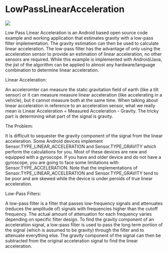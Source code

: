LowPassLinearAcceleration
=========================

![](http://www.kircherelectronics.com/bundles/keweb/css/images/low_pass_linear_acceleration_phone_graphic.png?raw=true)

Low Pass Linear Acceleration is an Android based open source code example and working application that estimates gravity with a low-pass filter implementation. The gravity estimation can then be used to calculate linear acceleration. The low-pass filter has the advantage of only using the acceleration sensor to provide an estimation of linear acceleration, no other sensors are required. While this example is implemented with Android/Java, the jist of the algorithm can be applied to almost any hardware/language combination to determine linear acceleration.

Linear Acceleration:

An acceleromter can measure the static gravitation field of earth (like a tilt sensor) or it can measure measure linear acceleration (like accelerating in a vehicle), but it cannot measure both at the same time. When talking about linear acceleration in reference to an acceleration sensor, what we really mean is Linear Acceleration = Measured Acceleration - Gravity. The tricky part is determining what part of the signal is gravity.

The Problem:

It is difficult to sequester the gravity component of the signal from the linear acceleration. Some Android devices implement Sensor.TYPE_LINEAR_ACCELERATION and Sensor.TYPE_GRAVITY which perform the calculations for you. Most of these devices are new and equipped with a gyroscope. If you have and older device and do not have a gyroscope, you are going to face some limitations with Sensor.TYPE_ACCELERATION. Note that the implementations of Sensor.TYPE_LINEAR_ACCELERATION and Sensor.TYPE_GRAVITY tend to be poor and are skewed while the device is under peroids of true linear acceleration.

Low-Pass Filters: 

A low-pass filter is a filter that passes low-frequency signals and attenuates (reduces the amplitude of) signals with frequencies higher than the cutoff frequency. The actual amount of attenuation for each frequency varies depending on specific filter design. To find the gravity component of an acceleration signal, a low-pass filter is used to pass the long term portion of the signal (which is assumed to be gravity) through the filter and to attenuate everything else. The gravity component of the signal can then be subtracted from the original acceleration signal to find the linear acceleration.

